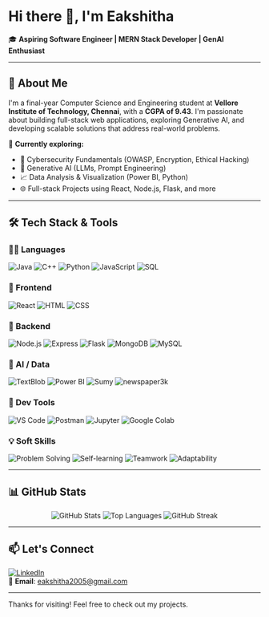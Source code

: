 # Hi there 👋, I'm Eakshitha   
🎓 **Aspiring Software Engineer | MERN Stack Developer | GenAI Enthusiast**

---

## 🧠 About Me

I'm a final-year Computer Science and Engineering student at **Vellore Institute of Technology, Chennai**, with a **CGPA of 9.43**. I'm passionate about building full-stack web applications, exploring Generative AI, and developing scalable solutions that address real-world problems.

🌱 **Currently exploring:**
- 🔐 Cybersecurity Fundamentals (OWASP, Encryption, Ethical Hacking)
- 🤖 Generative AI (LLMs, Prompt Engineering)
- 📈 Data Analysis & Visualization (Power BI, Python)
- 🌐 Full-stack Projects using React, Node.js, Flask, and more

---

## 🛠️ Tech Stack & Tools

### 🧑‍💻 Languages  
![Java](https://img.shields.io/badge/Java-%23ED8B00.svg?style=for-the-badge&logo=java&logoColor=white)
![C++](https://img.shields.io/badge/C++-00599C.svg?style=for-the-badge&logo=c%2B%2B&logoColor=white)
![Python](https://img.shields.io/badge/Python-3776AB.svg?style=for-the-badge&logo=python&logoColor=white)
![JavaScript](https://img.shields.io/badge/JavaScript-F7DF1E.svg?style=for-the-badge&logo=javascript&logoColor=black)
![SQL](https://img.shields.io/badge/SQL-4479A1?style=for-the-badge&logo=mysql&logoColor=white)

### 🎨 Frontend  
![React](https://img.shields.io/badge/React-20232A.svg?style=for-the-badge&logo=react&logoColor=61DAFB)
![HTML](https://img.shields.io/badge/HTML5-E34F26.svg?style=for-the-badge&logo=html5&logoColor=white)
![CSS](https://img.shields.io/badge/CSS3-1572B6.svg?style=for-the-badge&logo=css3&logoColor=white)

### 🔧 Backend  
![Node.js](https://img.shields.io/badge/Node.js-339933.svg?style=for-the-badge&logo=node.js&logoColor=white)
![Express](https://img.shields.io/badge/Express.js-000000.svg?style=for-the-badge&logo=express&logoColor=white)
![Flask](https://img.shields.io/badge/Flask-000000.svg?style=for-the-badge&logo=flask&logoColor=white)
![MongoDB](https://img.shields.io/badge/MongoDB-47A248.svg?style=for-the-badge&logo=mongodb&logoColor=white)
![MySQL](https://img.shields.io/badge/MySQL-00758F.svg?style=for-the-badge&logo=mysql&logoColor=white)

### 🤖 AI / Data  
![TextBlob](https://img.shields.io/badge/TextBlob-ffcc00?style=for-the-badge&logo=python&logoColor=black)
![Power BI](https://img.shields.io/badge/PowerBI-F2C811.svg?style=for-the-badge&logo=powerbi&logoColor=black)
![Sumy](https://img.shields.io/badge/Sumy-4B8BBE?style=for-the-badge&logo=python&logoColor=white)
![newspaper3k](https://img.shields.io/badge/newspaper3k-306998?style=for-the-badge&logo=python&logoColor=white)

### 🧰 Dev Tools  
![VS Code](https://img.shields.io/badge/VSCode-007ACC.svg?style=for-the-badge&logo=visual-studio-code&logoColor=white)
![Postman](https://img.shields.io/badge/Postman-FF6C37.svg?style=for-the-badge&logo=postman&logoColor=white)
![Jupyter](https://img.shields.io/badge/Jupyter-F37626.svg?style=for-the-badge&logo=jupyter&logoColor=white)
![Google Colab](https://img.shields.io/badge/Google%20Colab-F9AB00.svg?style=for-the-badge&logo=google-colab&logoColor=white)

### 💡 Soft Skills  
![Problem Solving](https://img.shields.io/badge/Problem%20Solving-blueviolet?style=for-the-badge)
![Self-learning](https://img.shields.io/badge/Self--learning-green?style=for-the-badge)
![Teamwork](https://img.shields.io/badge/Teamwork-orange?style=for-the-badge)
![Adaptability](https://img.shields.io/badge/Adaptability-teal?style=for-the-badge)

---

## 📊 GitHub Stats

<p align="center">
  <img src="https://github-readme-stats.vercel.app/api?username=EakshithaCheppali&show_icons=true&theme=tokyonight" alt="GitHub Stats" />
  <img src="https://github-readme-stats.vercel.app/api/top-langs/?username=EakshithaCheppali&layout=compact&theme=tokyonight" alt="Top Languages" />
  <img src="https://streak-stats.demolab.com?user=EakshithaCheppali&theme=tokyonight" alt="GitHub Streak" />
</p>

---

## 📫 Let's Connect

[![LinkedIn](https://img.shields.io/badge/LinkedIn-blue?style=flat&logo=linkedin)](https://www.linkedin.com/in/eakshitha-c-80671927a/)  
📧 **Email**: eakshitha2005@gmail.com  

---

Thanks for visiting! Feel free to check out my projects.
